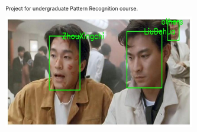 Project for undergraduate Pattern Recognition course.

<img src="./image.jpg" width = "600" height = "300"/>